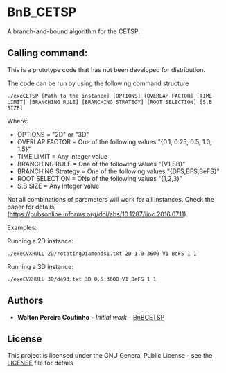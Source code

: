 # BnB_CETSP

A branch-and-bound algorithm for the CETSP.

## Calling command:

This is a prototype code that has not been developed for distribution.

The code can be run by using the following command structure
```
./exeCETSP [Path to the instance] [OPTIONS] [OVERLAP FACTOR] [TIME LIMIT] [BRANCHING RULE] [BRANCHING STRATEGY] [ROOT SELECTION] [S.B SIZE]
```
Where:

 * OPTIONS = "2D" or "3D"
 * OVERLAP FACTOR = One of the following values "{0.1, 0.25, 0.5, 1.0, 1.5}"
 * TIME LIMIT = Any integer value
 * BRANCHING RULE = One of the following values "{V1,SB}"
 * BRANCHING Strategy = One of the following values "{DFS,BFS,BeFS}"
 * ROOT SELECTION = ONe of the following values "{1,2,3}"
 * S.B SIZE = Any integer value

Not all combinations of parameters will work for all instances. Check the paper for details (https://pubsonline.informs.org/doi/abs/10.1287/ijoc.2016.0711).

Examples:

Running a 2D instance:
```
./exeCVXHULL 2D/rotatingDiamonds1.txt 2D 1.0 3600 V1 BeFS 1 1
```

Running a 3D instance:
```
./exeCVXHULL 3D/d493.txt 3D 0.5 3600 V1 BeFS 1 1
```

## Authors

* **Walton Pereira Coutinho** - *Initial work* - [BnBCETSP](https://github.com/waltonpcoutinho/BnB_CETSP)

## License

This project is licensed under the GNU General Public License - see the [LICENSE](LICENSE) file for details


